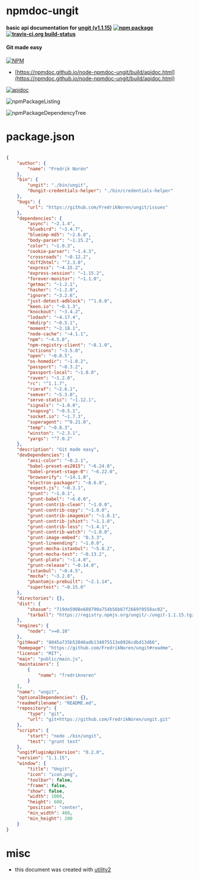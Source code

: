 # npmdoc-ungit

#### basic api documentation for  [ungit (v1.1.15)](https://github.com/FredrikNoren/ungit#readme)  [![npm package](https://img.shields.io/npm/v/npmdoc-ungit.svg?style=flat-square)](https://www.npmjs.org/package/npmdoc-ungit) [![travis-ci.org build-status](https://api.travis-ci.org/npmdoc/node-npmdoc-ungit.svg)](https://travis-ci.org/npmdoc/node-npmdoc-ungit)

#### Git made easy

[![NPM](https://nodei.co/npm/ungit.png?downloads=true&downloadRank=true&stars=true)](https://www.npmjs.com/package/ungit)

- [https://npmdoc.github.io/node-npmdoc-ungit/build/apidoc.html](https://npmdoc.github.io/node-npmdoc-ungit/build/apidoc.html)

[![apidoc](https://npmdoc.github.io/node-npmdoc-ungit/build/screenCapture.buildCi.browser.%252Ftmp%252Fbuild%252Fapidoc.html.png)](https://npmdoc.github.io/node-npmdoc-ungit/build/apidoc.html)

![npmPackageListing](https://npmdoc.github.io/node-npmdoc-ungit/build/screenCapture.npmPackageListing.svg)

![npmPackageDependencyTree](https://npmdoc.github.io/node-npmdoc-ungit/build/screenCapture.npmPackageDependencyTree.svg)



# package.json

```json

{
    "author": {
        "name": "Fredrik Norén"
    },
    "bin": {
        "ungit": "./bin/ungit",
        "0ungit-credentials-helper": "./bin/credentials-helper"
    },
    "bugs": {
        "url": "https://github.com/FredrikNoren/ungit/issues"
    },
    "dependencies": {
        "async": "~2.1.4",
        "bluebird": "~3.4.7",
        "blueimp-md5": "~2.6.0",
        "body-parser": "~1.15.2",
        "color": "~1.0.3",
        "cookie-parser": "~1.4.3",
        "crossroads": "~0.12.2",
        "diff2html": "^2.3.0",
        "express": "~4.15.2",
        "express-session": "~1.15.2",
        "forever-monitor": "~1.1.0",
        "getmac": "~1.2.1",
        "hasher": "~1.2.0",
        "ignore": "~3.2.6",
        "just-detect-adblock": "^1.0.0",
        "keen.io": "~0.1.3",
        "knockout": "~3.4.2",
        "lodash": "~4.17.4",
        "mkdirp": "~0.5.1",
        "moment": "~2.18.1",
        "node-cache": "~4.1.1",
        "npm": "~4.5.0",
        "npm-registry-client": "~8.1.0",
        "octicons": "~3.5.0",
        "open": "~0.0.5",
        "os-homedir": "~1.0.2",
        "passport": "~0.3.2",
        "passport-local": "~1.0.0",
        "raven": "~1.2.0",
        "rc": "^1.1.7",
        "rimraf": "~2.6.1",
        "semver": "~5.3.0",
        "serve-static": "~1.12.1",
        "signals": "~1.0.0",
        "snapsvg": "~0.5.1",
        "socket.io": "~1.7.3",
        "superagent": "^0.21.0",
        "temp": "~0.8.3",
        "winston": "~2.3.1",
        "yargs": "^7.0.2"
    },
    "description": "Git made easy",
    "devDependencies": {
        "ansi-color": "~0.2.1",
        "babel-preset-es2015": "~6.24.0",
        "babel-preset-stage-0": "~6.22.0",
        "browserify": "~14.1.0",
        "electron-packager": "~8.6.0",
        "expect.js": "~0.3.1",
        "grunt": "~1.0.1",
        "grunt-babel": "~6.0.0",
        "grunt-contrib-clean": "~1.0.0",
        "grunt-contrib-copy": "~1.0.0",
        "grunt-contrib-imagemin": "~1.0.1",
        "grunt-contrib-jshint": "~1.1.0",
        "grunt-contrib-less": "~1.4.1",
        "grunt-contrib-watch": "~1.0.0",
        "grunt-image-embed": "0.3.3",
        "grunt-lineending": "~1.0.0",
        "grunt-mocha-istanbul": "~5.0.2",
        "grunt-mocha-test": "~0.13.2",
        "grunt-plato": "~1.4.0",
        "grunt-release": "~0.14.0",
        "istanbul": "~0.4.5",
        "mocha": "~3.2.0",
        "phantomjs-prebuilt": "~2.1.14",
        "supertest": "~0.15.0"
    },
    "directories": {},
    "dist": {
        "shasum": "719de5908e688790a754b56b67f2669f0558ac02",
        "tarball": "https://registry.npmjs.org/ungit/-/ungit-1.1.15.tgz"
    },
    "engines": {
        "node": ">=0.10"
    },
    "gitHead": "8045a735b52046adb134075513e8926cdbd13d66",
    "homepage": "https://github.com/FredrikNoren/ungit#readme",
    "license": "MIT",
    "main": "public/main.js",
    "maintainers": [
        {
            "name": "fredriknoren"
        }
    ],
    "name": "ungit",
    "optionalDependencies": {},
    "readmeFilename": "README.md",
    "repository": {
        "type": "git",
        "url": "git+https://github.com/FredrikNoren/ungit.git"
    },
    "scripts": {
        "start": "node ./bin/ungit",
        "test": "grunt test"
    },
    "ungitPluginApiVersion": "0.2.0",
    "version": "1.1.15",
    "window": {
        "title": "Ungit",
        "icon": "icon.png",
        "toolbar": false,
        "frame": false,
        "show": false,
        "width": 1000,
        "height": 600,
        "position": "center",
        "min_width": 400,
        "min_height": 200
    }
}
```



# misc
- this document was created with [utility2](https://github.com/kaizhu256/node-utility2)
